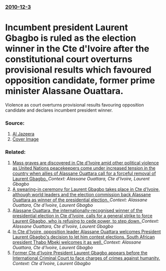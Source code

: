 ### [2010-12-3](/news/2010/12/3/index.md)

# Incumbent president Laurent Gbagbo is ruled as the election winner in the Cte d'Ivoire after the constitutional court overturns provisional results which favoured opposition candidate, former prime minister Alassane Ouattara. 

Violence as court overturns provisional results favouring opposition candidate and declares incumbent president winner.


### Source:

1. [Al Jazeera](http://english.aljazeera.net/news/africa/2010/12/2010123164818667158.html)
1. [Cover Image](http://www.aljazeera.com/mritems/Images/2010/12/3/201012317741876876_20.jpg)

### Related:

1. [Mass graves are discovered in Cte d'Ivoire amid other political violence as United Nations peacekeepers come under increased tension in the country when allies of Alassane Ouattara call for a forceful removal of Laurent Gbagbo. ](/news/2011/01/1/mass-graves-are-discovered-in-cote-d-ivoire-amid-other-political-violence-as-united-nations-peacekeepers-come-under-increased-tension-in-the.md) _Context: Alassane Ouattara, Cte d'Ivoire, Laurent Gbagbo_
2. [A swearing-in ceremony for Laurent Gbagbo takes place in Cte d'Ivoire, although world leaders and the election commission back Alassane Ouattara as winner of the presidential election. ](/news/2010/12/4/a-swearing-in-ceremony-for-laurent-gbagbo-takes-place-in-cote-d-ivoire-although-world-leaders-and-the-election-commission-back-alassane-oua.md) _Context: Alassane Ouattara, Cte d'Ivoire, Laurent Gbagbo_
3. [Alassane Ouattara, the internationally-recognised winner of the presidential election in Cte d'Ivoire, calls for a general strike to force Laurent Gbagbo, who is refusing to cede power, to step down. ](/news/2010/12/27/alassane-ouattara-the-internationally-recognised-winner-of-the-presidential-election-in-cote-d-ivoire-calls-for-a-general-strike-to-force.md) _Context: Alassane Ouattara, Cte d'Ivoire, Laurent Gbagbo_
4. [ In Cte d'Ivoire, opposition leader Alassane Ouattara welcomes President Laurent Gbagbo's decision to let him contest elections. South African president Thabo Mbeki welcomes it as well. ](/news/2005/04/27/in-cote-d-ivoire-opposition-leader-alassane-ouattara-welcomes-president-laurent-gbagbo-s-decision-to-let-him-contest-elections-south-afri.md) _Context: Alassane Ouattara, Cte d'Ivoire, Laurent Gbagbo_
5. [Former Cte d'Ivoire President Laurent Gbagbo appears before the International Criminal Court to face charges of crimes against humanity. ](/news/2011/12/5/former-cote-d-ivoire-president-laurent-gbagbo-appears-before-the-international-criminal-court-to-face-charges-of-crimes-against-humanity.md) _Context: Cte d'Ivoire, Laurent Gbagbo_

